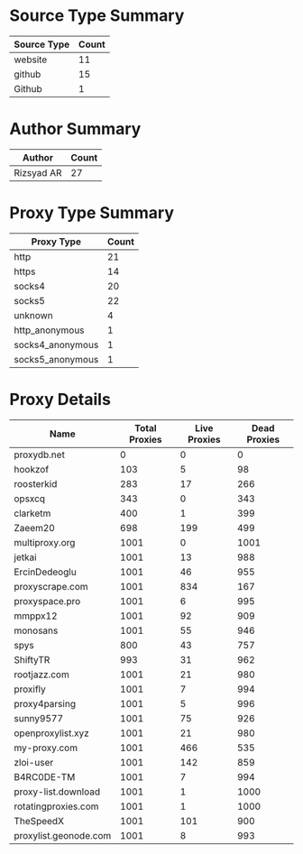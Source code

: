 # Source Type Summary

| Source Type | Count |
|-------------|-------|
| website | 11 |
| github | 15 |
| Github | 1 |


# Author Summary

| Author | Count |
|--------|-------|
| Rizsyad AR | 27 |


# Proxy Type Summary

| Proxy Type | Count |
|------------|-------|
| http | 21 |
| https | 14 |
| socks4 | 20 |
| socks5 | 22 |
| unknown | 4 |
| http_anonymous | 1 |
| socks4_anonymous | 1 |
| socks5_anonymous | 1 |


# Proxy Details

| Name | Total Proxies | Live Proxies | Dead Proxies |
|------|---------------|--------------|---------------|
| proxydb.net | 0 | 0 | 0 |
| hookzof | 103 | 5 | 98 |
| roosterkid | 283 | 17 | 266 |
| opsxcq | 343 | 0 | 343 |
| clarketm | 400 | 1 | 399 |
| Zaeem20 | 698 | 199 | 499 |
| multiproxy.org | 1001 | 0 | 1001 |
| jetkai | 1001 | 13 | 988 |
| ErcinDedeoglu | 1001 | 46 | 955 |
| proxyscrape.com | 1001 | 834 | 167 |
| proxyspace.pro | 1001 | 6 | 995 |
| mmppx12 | 1001 | 92 | 909 |
| monosans | 1001 | 55 | 946 |
| spys | 800 | 43 | 757 |
| ShiftyTR | 993 | 31 | 962 |
| rootjazz.com | 1001 | 21 | 980 |
| proxifly | 1001 | 7 | 994 |
| proxy4parsing | 1001 | 5 | 996 |
| sunny9577 | 1001 | 75 | 926 |
| openproxylist.xyz | 1001 | 21 | 980 |
| my-proxy.com | 1001 | 466 | 535 |
| zloi-user | 1001 | 142 | 859 |
| B4RC0DE-TM | 1001 | 7 | 994 |
| proxy-list.download | 1001 | 1 | 1000 |
| rotatingproxies.com | 1001 | 1 | 1000 |
| TheSpeedX | 1001 | 101 | 900 |
| proxylist.geonode.com | 1001 | 8 | 993 |
